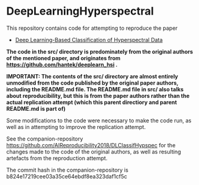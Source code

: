 # DeepLearningHyperspectral


This repository contains code for attempting to reproduce the paper
 - [Deep Learning-Based Classification of Hyperspectral Data](http://ieeexplore.ieee.org/xpl/articleDetails.jsp?arnumber=6844831)

**The code in the src/ directory is predominately from the original authors of the mentioned paper,
and originates from https://github.com/hantek/deeplearn_hsi .**

**IMPORTANT: The contents of the src/ directory are almost entirely unmodified from the code published by
the original paper authors, including the README.md file.
The README.md file in src/ also talks about reproducibility, but this is from the paper authors rather
than the actual replication attempt (which this parent directiory and parent README.md is part of)**

Some modifications to the code were necessary to make the code run, as well as in attempting to
improve the replication attempt.

See the companion-repository https://github.com/AIReproducibility2018/DLClassifHypspec for the changes made
to the code of the original authors, as well as resulting artefacts from the reproduction attempt.

The commit hash in the companion-repository is b824e17219cee03a35ce64ebdf8ea323daf1cf5c 

